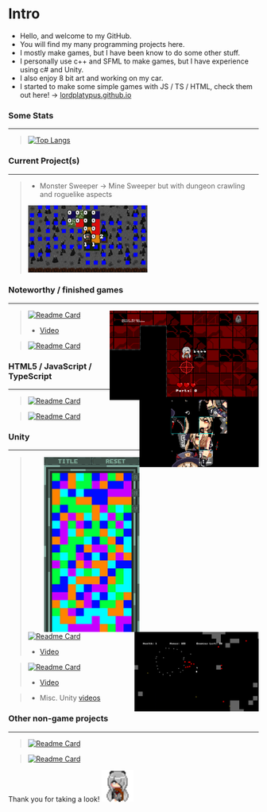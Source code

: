 # Intro
- Hello, and welcome to my GitHub.
- You will find my many programming projects here.
- I mostly make games, but I have been know to do some other stuff.
- I personally use c++ and SFML to make games, but I have experience using c# and Unity.
- I also enjoy 8 bit art and working on my car.
- I started to make some simple games with JS / TS / HTML, check them out here! -> [lordplatypus.github.io](https://lordplatypus.github.io)

### Some Stats
---
> [![Top Langs](https://github-readme-stats.vercel.app/api/top-langs/?username=lordplatypus&theme=dark)]()

### Current Project(s)
---
 > - Monster Sweeper -> Mine Sweeper but with dungeon crawling and roguelike aspects
 > <img src="MonsterSweeper.png" alt="MonsterSweeper" style="width:240px;height:135px;">

<!-- > [![Readme Card](https://github-readme-stats.vercel.app/api/pin/?username=lordplatypus&repo=MonsterSweeper&theme=dark)](https://github.com/lordplatypus/MonsterSweeper) -->

<!-- ### Game Base
---
> [![Readme Card](https://github-readme-stats.vercel.app/api/pin/?username=lordplatypus&repo=Minigame_Base&theme=dark)](https://github.com/lordplatypus/Minigame_Base) -->

### Noteworthy / finished games
---
> <img src="RhythmFactory.png" alt="Rhythm Factory Pic" style="width:300px;height:180px;" align="right">

> [![Readme Card](https://github-readme-stats.vercel.app/api/pin/?username=lordplatypus&repo=Rhythm_Game_Remake&theme=dark)](https://github.com/lordplatypus/Rhythm_Game_Remake)
> - [Video](https://drive.google.com/file/d/1_wkeOdnAibiDZWL2C8fwjAJCqUuMiXXe/view?usp=sharing)

 <img src="SlidePuzzle.png" alt="SlidePuzzle" style="width:240px;height:135px;" align="right">

> [![Readme Card](https://github-readme-stats.vercel.app/api/pin/?username=lordplatypus&repo=Slide_Puzzle&theme=dark)](https://github.com/lordplatypus/Slide_Puzzle)

### HTML5 / JavaScript / TypeScript
---
> [![Readme Card](https://github-readme-stats.vercel.app/api/pin/?username=lordplatypus&repo=Slide_Puzzle_JS&theme=dark)](https://github.com/lordplatypus/Slide_Puzzle_JS)

> [![Readme Card](https://github-readme-stats.vercel.app/api/pin/?username=lordplatypus&repo=Block_Break_TS&theme=dark)](https://github.com/lordplatypus/Block_Break_TS)

### Unity
---
 <img src="BlockBreaker.png" alt="BlockBreaker" style="width:192px;height:352px;" align="right">
 <img src="TwinStickShooter.png" alt="TwinStickShooter" style="width:250px;height:160px;" align="right">

> [![Readme Card](https://github-readme-stats.vercel.app/api/pin/?username=lordplatypus&repo=Unity_Twin_Stick_Shooter&theme=dark)](https://github.com/lordplatypus/Unity_Twin_Stick_Shooter)
> - [Video](https://drive.google.com/file/d/1VaWz4vrZLyGXLp2J7o5HSjlnJe3rQKIq/view?usp=sharing)

> [![Readme Card](https://github-readme-stats.vercel.app/api/pin/?username=lordplatypus&repo=Unity_Block_Break&theme=dark)](https://github.com/lordplatypus/Unity_Block_Break)
> - [Video](https://drive.google.com/file/d/1LRiM1Hkz_oKIuju8MFIC-rLnpAIWz4E0/view?usp=sharing)

> - Misc. Unity [videos](https://drive.google.com/drive/folders/13CAJnkv_MCMbHHvUPLvZfhkiuql24qPv?usp=sharing)

### Other non-game projects
---
> [![Readme Card](https://github-readme-stats.vercel.app/api/pin/?username=lordplatypus&repo=Rhythm_Tool_Updated&theme=dark)](https://github.com/lordplatypus/Rhythm_Tool_Updated)

> [![Readme Card](https://github-readme-stats.vercel.app/api/pin/?username=lordplatypus&repo=List_Maker&theme=dark)](https://github.com/lordplatypus/List_Maker)


Thank you for taking a look! <img src="Roboko.gif" alt="Roboko" style="width:64px;height:64px;">
